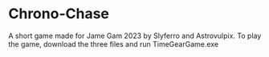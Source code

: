 # Chrono-Chase
A short game made for Jame Gam 2023 by Slyferro and Astrovulpix. 
To play the game, download the three files and run TimeGearGame.exe
